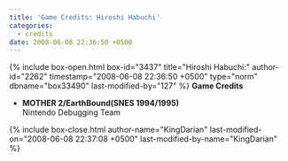```yaml
---
title: 'Game Credits: Hiroshi Habuchi'
categories:
  - credits
date: 2008-06-08 22:36:50 +0500
---
```

{% include box-open.html box-id="3437" title="Hiroshi Habuchi:" author-id="2262" timestamp="2008-06-08 22:36:50 +0500" type="norm" dbname="box33490" last-modified-by="127" %}
<b>Game Credits</b>

<UL>

<LI><b>MOTHER 2/EarthBound(SNES 1994/1995)</b><BR />
Nintendo Debugging Team</LI>

</UL>
{% include box-close.html author-name="KingDarian" last-modified-on="2008-06-08 22:37:08 +0500" last-modified-by-name="KingDarian" %}
